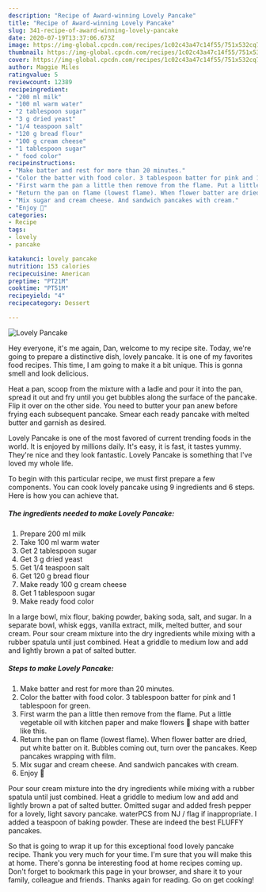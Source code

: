 ```yaml
---
description: "Recipe of Award-winning Lovely Pancake"
title: "Recipe of Award-winning Lovely Pancake"
slug: 341-recipe-of-award-winning-lovely-pancake
date: 2020-07-19T13:37:06.673Z
image: https://img-global.cpcdn.com/recipes/1c02c43a47c14f55/751x532cq70/lovely-pancake-recipe-main-photo.jpg
thumbnail: https://img-global.cpcdn.com/recipes/1c02c43a47c14f55/751x532cq70/lovely-pancake-recipe-main-photo.jpg
cover: https://img-global.cpcdn.com/recipes/1c02c43a47c14f55/751x532cq70/lovely-pancake-recipe-main-photo.jpg
author: Maggie Miles
ratingvalue: 5
reviewcount: 12389
recipeingredient:
- "200 ml milk"
- "100 ml warm water"
- "2 tablespoon sugar"
- "3 g dried yeast"
- "1/4 teaspoon salt"
- "120 g bread flour"
- "100 g cream cheese"
- "1 tablespoon sugar"
- " food color"
recipeinstructions:
- "Make batter and rest for more than 20 minutes."
- "Color the batter with food color. 3 tablespoon batter for pink and 1 tablespoon for green."
- "First warm the pan a little then remove from the flame. Put a little vegetable oil with kitchen paper and make flowers 🌸 shape with batter like this."
- "Return the pan on flame (lowest flame). When flower batter are dried, put white batter on it. Bubbles coming out, turn over the pancakes. Keep pancakes wrapping with film."
- "Mix sugar and cream cheese. And sandwich pancakes with cream."
- "Enjoy 🌸"
categories:
- Recipe
tags:
- lovely
- pancake

katakunci: lovely pancake 
nutrition: 153 calories
recipecuisine: American
preptime: "PT21M"
cooktime: "PT51M"
recipeyield: "4"
recipecategory: Dessert

---
```



![Lovely Pancake](https://img-global.cpcdn.com/recipes/1c02c43a47c14f55/751x532cq70/lovely-pancake-recipe-main-photo.jpg)

Hey everyone, it's me again, Dan, welcome to my recipe site. Today, we're going to prepare a distinctive dish, lovely pancake. It is one of my favorites food recipes. This time, I am going to make it a bit unique. This is gonna smell and look delicious.

Heat a pan, scoop from the mixture with a ladle and pour it into the pan, spread it out and fry until you get bubbles along the surface of the pancake. Flip it over on the other side. You need to butter your pan anew before frying each subsequent pancake. Smear each ready pancake with melted butter and garnish as desired.

Lovely Pancake is one of the most favored of current trending foods in the world. It is enjoyed by millions daily. It's easy, it is fast, it tastes yummy. They're nice and they look fantastic. Lovely Pancake is something that I've loved my whole life.


To begin with this particular recipe, we must first prepare a few components. You can cook lovely pancake using 9 ingredients and 6 steps. Here is how you can achieve that.

<!--inarticleads1-->

##### The ingredients needed to make Lovely Pancake:

1. Prepare 200 ml milk
1. Take 100 ml warm water
1. Get 2 tablespoon sugar
1. Get 3 g dried yeast
1. Get 1/4 teaspoon salt
1. Get 120 g bread flour
1. Make ready 100 g cream cheese
1. Get 1 tablespoon sugar
1. Make ready  food color


In a large bowl, mix flour, baking powder, baking soda, salt, and sugar. In a separate bowl, whisk eggs, vanilla extract, milk, melted butter, and sour cream. Pour sour cream mixture into the dry ingredients while mixing with a rubber spatula until just combined. Heat a griddle to medium low and add and lightly brown a pat of salted butter. 

<!--inarticleads2-->

##### Steps to make Lovely Pancake:

1. Make batter and rest for more than 20 minutes.
1. Color the batter with food color. 3 tablespoon batter for pink and 1 tablespoon for green.
1. First warm the pan a little then remove from the flame. Put a little vegetable oil with kitchen paper and make flowers 🌸 shape with batter like this.
1. Return the pan on flame (lowest flame). When flower batter are dried, put white batter on it. Bubbles coming out, turn over the pancakes. Keep pancakes wrapping with film.
1. Mix sugar and cream cheese. And sandwich pancakes with cream.
1. Enjoy 🌸


Pour sour cream mixture into the dry ingredients while mixing with a rubber spatula until just combined. Heat a griddle to medium low and add and lightly brown a pat of salted butter. Omitted sugar and added fresh pepper for a lovely, light savory pancake. waterPCS from NJ / flag if inappropriate. I added a teaspoon of baking powder. These are indeed the best FLUFFY pancakes. 

So that is going to wrap it up for this exceptional food lovely pancake recipe. Thank you very much for your time. I'm sure that you will make this at home. There's gonna be interesting food at home recipes coming up. Don't forget to bookmark this page in your browser, and share it to your family, colleague and friends. Thanks again for reading. Go on get cooking!
